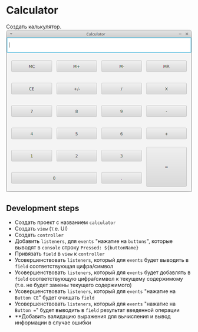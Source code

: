 # Calculator
Создать калькулятор.
![Сalculator](gui-calculator.png)


## Development steps
- Создать проект с названием `calculator`
- Создать `view` (т.е. UI)
- Создать `controller`
- Добавить `listeners`, для `events` "нажатиe на `buttons`", которые выводят в `console` строку `Pressed: ${buttonName}`
- Привязать `field` в `view` к `controller`
- Усовершенствовать `listeners`, который для `events` будет выводить в `field` соответствующая цифра/символ
- Усовершенствовать `listeners`, который для `events` будет добавлять в `field` соответствующую цифра/символ к текущему содержимому (т.е. не будет замены текущего содержимого)
- Усовершенствовать `listeners`, который для `events` "нажатие на `Button CE`" будет очищать `field`
- Усовершенствовать `listeners`, который для `events` "нажатие на `Button =`" будет выводить в `field` результат введенной операции
- **Добавить валидацию выражения для вычисления и вывод информации в случае ошибки